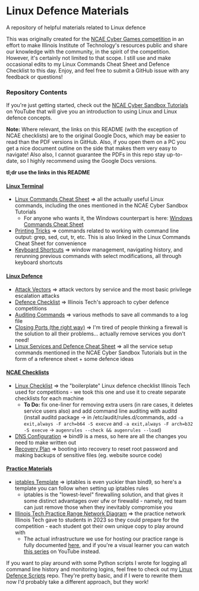 # Linux Defence Materials
A repository of helpful materials related to Linux defence

This was originally created for the [NCAE Cyber Games competition](https://www.ncaecybergames.org) in an effort to make Illinois Institute of Technology's resources public and share our knowledge with the community, in the spirit of the competition. However, it's certainly not limited to that scope. I still use and make occasional edits to my Linux Commands Cheat Sheet and Defence Checklist to this day. Enjoy, and feel free to submit a GitHub issue with any feedback or questions!

### Repository Contents
If you're just getting started, check out the [NCAE Cyber Sandbox Tutorials](https://www.youtube.com/playlist?list=PLqux0fXsj7x3WYm6ZWuJnGC1rXQZ1018M) on YouTube that will give you an introduction to using Linux and Linux defence concepts.

**Note:** Where relevant, the links on this README (with the exception of NCAE checklists) are to the original Google Docs, which may be easier to read than the PDF versions in GitHub. Also, if you open them on a PC you get a nice document outline on the side that makes them very easy to navigate! Also also, I cannot guarantee the PDFs in this repo stay up-to-date, so I highly recommend using the Google Docs versions.

**tl;dr use the links in this README**
#### [Linux Terminal](Linux%20Terminal/)
- [Linux Commands Cheat Sheet](https://docs.google.com/document/d/1vJxoHrjW607NJDLC1Zln1llrEIqrS6Ea3j9ihJTdblg/) ⇒ all the actually useful Linux commands, including the ones mentioned in the NCAE Cyber Sandbox Tutorials
  - For anyone who wants it, the Windows counterpart is here: [Windows Commands Cheat Sheet](https://docs.google.com/document/d/1CGgADAOZQuMXAyzXVeXRNhQ_PPBYliMXCy-4RNE0UMw/)
- [Printing Tricks](Linux%20Terminal/Printing%20Tricks.md) ⇒ commands related to working with command line output: grep, sed, cut, tr, etc. This is also linked in the Linux Commands Cheat Sheet for convenience
- [Keyboard Shortcuts](Linux%20Terminal/Keyboard%20Shortcuts.md) ⇒ window management, navigating history, and rerunning previous commands with select modifications, all through keyboard shortcuts
#### [Linux Defence](Defence/)
- [Attack Vectors](Defence/Attack%20Vectors.md) ⇒ attack vectors by service and the most basic privilege escalation attacks
- [Defence Checklist](Defence/Defence%20Checklist.md) ⇒ Illinois Tech's approach to cyber defence competitions
- [Auditing Commands](Defence/Auditing%20Commands.md) ⇒ various methods to save all commands to a log file
- [Closing Ports (the right way)](Defence/Port%20Closing%20Flowchart.png) ⇒ I'm tired of people thinking a firewall is the solution to all their problems... actually remove services you don't need!
- [Linux Services and Defence Cheat Sheet](https://docs.google.com/document/d/1DikLS0jAhuflCj3bOlbh5ZIJE6Ou4WkyIxMN0t2ZqU0/) ⇒ all the service setup commands mentioned in the NCAE Cyber Sandbox Tutorials but in the form of a reference sheet + some defence ideas
#### [NCAE Checklists](NCAE%20Checklists/)
- [Linux Checklist](NCAE%20Checklists/Linux%20Checklist.pdf) ⇒ the "boilerplate" Linux defence checklist Illinois Tech used for competitions - we took this one and use it to create separate checklists for each machine
  - **To Do:** fix one-liner for removing extra users (in rare cases, it deletes service users also) and add command line auditing with auditd (install auditd package → in /etc/audit/rules.d/commands, add `-a exit,always -F arch=b64 -S execve` and `-a exit,always -F arch=b32 -S execve` → `augenrules --check && augenrules --load`)
- [DNS Configuration](NCAE%20Checklists/DNS%20Configuration.pdf) ⇒ bind9 is a mess, so here are all the changes you need to make written out
- [Recovery Plan](NCAE%20Checklists/Recovery%20Plan.pdf) ⇒ booting into recovery to reset root password and making backups of sensitive files (eg. website source code)
#### [Practice Materials](Practice%20Materials/)
- [iptables Template](Practice%20Materials/iptables-template.sh) ⇒ iptables is even yuckier than bind9, so here's a template you can follow when setting up iptables rules
  - iptables is the "lowest-level" firewalling solution, and that gives it some distinct advantages over ufw or firewalld - namely, red team can just remove those when they inevitably compromise you
- [Illinois Tech Practice Range Network Diagram](Practice%20Materials/practice.jpg) ⇒ the practice network Illinois Tech gave to students in 2023 so they could prepare for the competition - each student got their own unique copy to play around with
  - The actual infrastructure we use for hosting our practice range is fully documented [here](https://github.com/RedefiningReality/Proxmox-Remote-Management/blob/main/Web.md), and if you're a visual learner you can watch [this series](https://youtube.com/playlist?list=PLSpsCUl2cY8at6Dr0c28G6-yC1exBnqrR) on YouTube instead.

If you want to play around with some Python scripts I wrote for logging all command line history and monitoring logins, feel free to check out my [Linux Defence Scripts](https://github.com/RedefiningReality/Linux-Defence-Scripts) repo. They're pretty basic, and if I were to rewrite them now I'd probably take a different approach, but they work!
